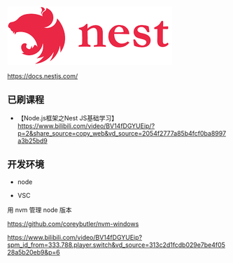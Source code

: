 
![](https://raw.githubusercontent.com/hengqianfan/nCover/refs/heads/main/repo/nestjs.png)

https://docs.nestjs.com/

## 已刷课程

- 【Node.js框架之Nest JS基础学习】 https://www.bilibili.com/video/BV14fDGYUEip/?p=2&share_source=copy_web&vd_source=2054f2777a85b4fcf0ba8997a3b25bd9

## 开发环境

- node

- VSC 

用 nvm 管理 node 版本

https://github.com/coreybutler/nvm-windows


https://www.bilibili.com/video/BV14fDGYUEip?spm_id_from=333.788.player.switch&vd_source=313c2d1fcdb029e7be4f0528a5b20eb9&p=6